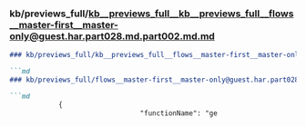 ### kb/previews_full/kb__previews_full__kb__previews_full__flows__master-first__master-only@guest.har.part028.md.part002.md.md

```md
### kb/previews_full/kb__previews_full__flows__master-first__master-only@guest.har.part028.md.part002.md

```md
### kb/previews_full/flows__master-first__master-only@guest.har.part028.md (part 002)

```md
            {
                                "functionName": "ge
```

```

```

```
